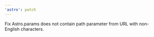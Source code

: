 ```yaml
---
'astro': patch
---
```


Fix Astro.params does not contain path parameter from URL with non-English characters.
